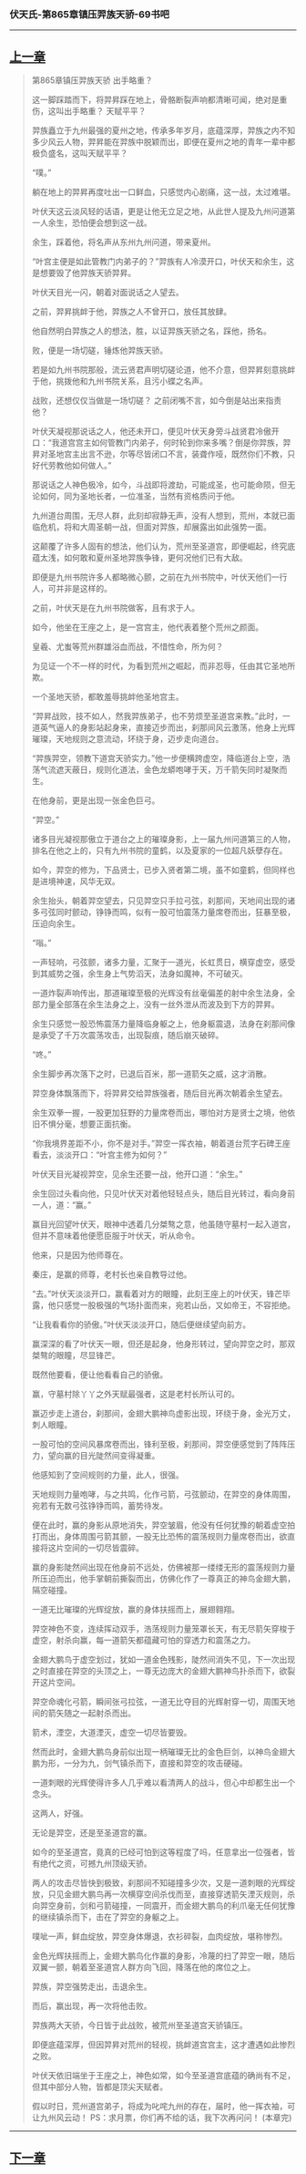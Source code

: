 ### 伏天氏-第865章镇压羿族天骄-69书吧

--------
[上一章](./165365c85f9aae8175edcff21a94e1e6.md)
--------


>
>
>
>第865章镇压羿族天骄
>出手略重？
>
>这一脚踩踏而下，将羿昇踩在地上，骨骼断裂声响都清晰可闻，绝对是重伤，这叫出手略重？
>天赋平平？
>
>羿族矗立于九州最强的夏州之地，传承多年岁月，底蕴深厚，羿族之内不知多少风云人物，羿昇能在羿族中脱颖而出，即便在夏州之地的青年一辈中都极负盛名，这叫天赋平平？
>
>“噗。”
>
>躺在地上的羿昇再度吐出一口鲜血，只感觉内心剧痛，这一战，太过难堪。
>
>叶伏天这云淡风轻的话语，更是让他无立足之地，从此世人提及九州问道第一人余生，恐怕便会想到这一战。
>
>余生，踩着他，将名声从东州九州问道，带来夏州。
>
>“叶宫主便是如此管教门内弟子的？”羿族有人冷漠开口，叶伏天和余生，这是想要毁了他羿族天骄羿昇。
>
>叶伏天目光一闪，朝着对面说话之人望去。
>
>之前，羿昇挑衅于他，羿族之人不曾开口，放任其放肆。
>
>他自然明白羿族之人的想法，胜，以证羿族天骄之名，踩他，扬名。
>
>败，便是一场切磋，锤炼他羿族天骄。
>
>若是如九州书院那般，流云贤君声明切磋论道，他不介意，但羿昇刻意挑衅于他，挑拨他和九州书院关系，且污小蝶之名声。
>
>战败，还想仅仅当做是一场切磋？
>之前闭嘴不言，如今倒是站出来指责他？
>
>叶伏天凝视那说话之人，他还未开口，便见叶伏天身旁斗战贤君冷傲开口：“我道宫宫主如何管教门内弟子，何时轮到你来多嘴？倒是你羿族，羿昇对圣地宫主出言不逊，尔等尽皆闭口不言，装聋作哑，既然你们不教，只好代劳教他如何做人。”
>
>那说话之人神色极冷，如今，斗战即将渡劫，可能成圣，也可能命陨，但无论如何，同为圣地长者，一位准圣，当然有资格质问于他。
>
>九州道台周围，无尽人群，此刻却寂静无声，没有人想到，荒州，本就已面临危机，将和大周圣朝一战，但面对羿族，却展露出如此强势一面。
>
>这颠覆了许多人固有的想法，他们认为，荒州至圣道宫，即便崛起，终究底蕴太浅，如何敢和夏州圣地羿族争锋，更何况他们已有大敌。
>
>即便是九州书院许多人都略微心颤，之前在九州书院中，叶伏天他们一行人，可并非是这样的。
>
>之前，叶伏天是在九州书院做客，且有求于人。
>
>如今，他坐在王座之上，是一宫宫主，他代表着整个荒州之颜面。
>
>皇羲、尤蚩等荒州群雄浴血而战，不惜性命，所为何？
>
>为见证一个不一样的时代，为看到荒州之崛起，而非忍辱，任由其它圣地所欺。
>
>一个圣地天骄，都敢羞辱挑衅他圣地宫主。
>
>“羿昇战败，技不如人，然我羿族弟子，也不劳烦至圣道宫来教。”此时，一道英气逼人的身影站起身来，直接迈步而出，刹那间风云激荡，他身上光辉璀璨，天地规则之意流动，环绕于身，迈步走向道台。
>
>“羿族羿空，领教下道宫天骄实力。”他一步便横跨虚空，降临道台上空，浩荡气流遮天蔽日，规则化道法，金色龙蟒咆哮于天，万千箭矢同时凝聚而生。
>
>在他身前，更是出现一张金色巨弓。
>
>“羿空。”
>
>诸多目光凝视那傲立于道台之上的璀璨身影，上一届九州问道第三的人物，排名在他之上的，只有九州书院的童鹤，以及夏家的一位超凡妖孽存在。
>
>如今，羿空的修为，下品贤士，已步入贤者第二境，虽不如童鹤，但同样也是进境神速，风华无双。
>
>余生抬头，朝着羿空望去，只见羿空只手拉弓弦，刹那间，天地间出现的诸多弓弦同时颤动，铮铮而鸣，似有一股可怕震荡力量席卷而出，狂暴至极，压迫向余生。
>
>“嗡。”
>
>一声轻响，弓弦颤，诸多力量，汇聚于一道光，长虹贯日，横穿虚空，感受到其威势之强，余生身上气势滔天，法身如魔神，不可破灭。
>
>一道炸裂声响传出，那道璀璨至极的光辉没有丝毫偏差的射中余生法身，全部力量全部落在余生法身之上，没有一丝外泄从而波及到下方的羿昇。
>
>余生只感觉一股恐怖震荡力量降临身躯之上，他身躯震退，法身在刹那间像是承受了千万次震荡攻击，出现裂痕，随后崩灭破碎。
>
>“咚。”
>
>余生脚步再次落下之时，已退后百米，那一道箭矢之威，这才消散。
>
>羿空身体飘落而下，将羿昇交给羿族强者，随后目光再次朝着余生望去。
>
>余生双拳一握，一股更加狂野的力量席卷而出，哪怕对方是贤士之境，他依旧不惧分毫，想要正面抗衡。
>
>“你我境界差距不小，你不是对手。”羿空一挥衣袖，朝着道台荒字石碑王座看去，淡淡开口：“叶宫主修为如何？”
>
>叶伏天目光凝视羿空，见余生还要一战，他开口道：“余生。”
>
>余生回过头看向他，只见叶伏天对着他轻轻点头，随后目光转过，看向身前一人，道：“赢。”
>
>赢目光回望叶伏天，眼神中透着几分桀骜之意，他虽随守墓村一起入道宫，但并不意味着他便愿臣服于叶伏天，听从命令。
>
>他来，只是因为他师尊在。
>
>秦庄，是赢的师尊，老村长也亲自教导过他。
>
>“去。”叶伏天淡淡开口，赢看着对方的眼瞳，此刻王座上的叶伏天，锋芒毕露，他只感觉一股极强的气场扑面而来，宛若山岳，又如帝王，不容拒绝。
>
>“让我看看你的骄傲。”叶伏天淡淡开口，随后便继续望向前方。
>
>赢深深的看了叶伏天一眼，但还是起身，他身形转过，望向羿空之时，那双桀骜的眼瞳，尽显锋芒。
>
>既然他要看，便让他看看自己的骄傲。
>
>赢，守墓村除丫丫之外天赋最强者，这是老村长所认可的。
>
>赢迈步走上道台，刹那间，金翅大鹏神鸟虚影出现，环绕于身，金光万丈，刺人眼瞳。
>
>一股可怕的空间风暴席卷而出，锋利至极，刹那间，羿空便感觉到了阵阵压力，望向赢的目光陡然间变得凝重。
>
>他感知到了空间规则的力量，此人，很强。
>
>天地规则力量咆哮，与之共鸣，化作弓箭，弓弦颤动，在羿空的身体周围，宛若有无数弓弦铮铮而鸣，蓄势待发。
>
>便在此时，赢的身影从原地消失，羿空皱眉，他没有任何犹豫的朝着虚空拍打而出，身体周围弓箭其颤，一股无比恐怖的震荡规则力量席卷而出，欲直接将这片空间的一切尽皆震碎。
>
>赢的身影陡然间出现在他身前不远处，仿佛被那一缕缕无形的震荡规则力量所压迫而出，他手掌朝前撕裂而出，仿佛化作了一尊真正的神鸟金翅大鹏，隔空碰撞。
>
>一道无比璀璨的光辉绽放，赢的身体扶摇而上，展翅翱翔。
>
>羿空神色不变，连续挥动双手，浩荡规则力量笼罩长天，有无尽箭矢穿梭于虚空，射杀向赢，每一道箭矢都蕴藏可怕的穿透力和震荡之力。
>
>金翅大鹏鸟于虚空划过，犹如一道金色残影，陡然间消失不见，下一次出现之时直接在羿空的头顶之上，一尊无边庞大的金翅大鹏神鸟扑杀而下，欲裂开这片空间。
>
>羿空命魂化弓箭，瞬间张弓拉弦，一道无比夺目的光辉射穿一切，周围天地间的箭矢随之一起射杀而出。
>
>箭术，湮空，大道湮灭，虚空一切尽皆要毁。
>
>然而此时，金翅大鹏鸟身前似出现一柄璀璨无比的金色巨剑，以神鸟金翅大鹏为形，一分为九，剑气镇杀而下，直接和羿空的攻击硬碰。
>
>一道刺眼的光辉使得许多人几乎难以看清两人的战斗，但心中却都生出一个念头。
>
>这两人，好强。
>
>无论是羿空，还是至圣道宫的赢。
>
>如今的至圣道宫，竟真的已经可怕到这等程度了吗，任意拿出一位强者，皆有绝代之资，可撼九州顶级天骄。
>
>两人的攻击尽皆快到极致，刹那间不知碰撞多少次，又是一道刺眼的光辉绽放，只见金翅大鹏鸟再一次横穿空间杀伐而至，直接穿透箭矢湮灭规则，杀向羿空身前，剑和弓箭碰撞，一同震开，而金翅大鹏鸟的利爪毫无任何犹豫的继续镇杀而下，击在了羿空的身躯之上。
>
>噗呲一声，鲜血绽放，羿空身体爆退，衣衫碎裂，血肉绽放，堪称惨烈。
>
>金色光辉扶摇而上，金翅大鹏鸟化作赢的身影，冷蔑的扫了羿空一眼，随后双翼一颤，朝着至圣道宫人群方向飞回，降落在他的席位之上。
>
>羿族，羿空强势走出，击退余生。
>
>而后，赢出现，再一次将他击败。
>
>羿族两大天骄，今日皆于此战败，被荒州至圣道宫天骄镇压。
>
>即便底蕴深厚，但因羿昇对荒州的轻视，挑衅道宫宫主，这才遭遇如此惨烈之败。
>
>叶伏天依旧端坐于王座之上，神色如常，如今至圣道宫底蕴的确尚有不足，但其中部分人物，皆都是顶尖天赋者。
>
>假以时日，荒州道宫弟子，将成为叱咤九州的存在，届时，他一挥衣袖，可让九州风云动！
>PS：求月票，你们再不给的话，我下次再问问！
>(本章完)
>
>

--------
[下一章](./d29a95931da59e8b06f7a6402173bda4.md)
--------
